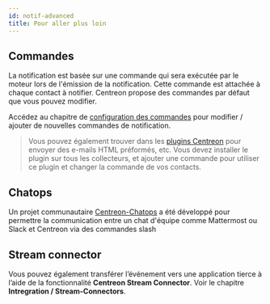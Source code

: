 ```yaml
---
id: notif-advanced
title: Pour aller plus loin
---
```


## Commandes

La notification est basée sur une commande qui sera exécutée par le
moteur lors de l'émission de la notification. Cette commande est
attachée à chaque contact à notifier. Centreon propose des commandes par
défaut que vous pouvez modifier.

Accédez au chapitre de [configuration des
commandes](../monitoring/basic-objects/commands.html#definition) pour
modifier / ajouter de nouvelles commandes de notification.

> Vous pouvez également trouver dans les [plugins
> Centreon](https://github.com/centreon/centreon-plugins/tree/master/notification)
> pour envoyer des e-mails HTML préformés, etc. Vous devez installer le
> plugin sur tous les collecteurs, et ajouter une commande pour utiliser
> ce plugin et changer la commande de vos contacts.

## Chatops

Un projet communautaire [Centreon-Chatops](https://github.com/centreon/centreon-chatops)
a été développé pour permettre la communication entre un chat d'équipe
comme Mattermost ou Slack et Centreon via des commandes slash

## Stream connector

Vous pouvez également transférer l’événement vers une application tierce
à l’aide de la fonctionnalité **Centreon Stream Connector**. Voir le
chapitre **Intregration / Stream-Connectors**.
